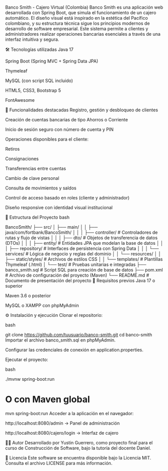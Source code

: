 Banco Smith - Cajero Virtual (Colombia)
Banco Smith es una aplicación web desarrollada con Spring Boot, que simula el funcionamiento de un cajero automático. El diseño visual está inspirado en la estética del Pacífico colombiano, y su estructura técnica sigue los principios modernos de desarrollo de software empresarial. Este sistema permite a clientes y administradores realizar operaciones bancarias esenciales a través de una interfaz intuitiva y segura.

🛠️ Tecnologías utilizadas
Java 17

Spring Boot (Spring MVC + Spring Data JPA)

Thymeleaf

MySQL (con script SQL incluido)

HTML5, CSS3, Bootstrap 5

FontAwesome

🚀 Funcionalidades destacadas
Registro, gestión y desbloqueo de clientes

Creación de cuentas bancarias de tipo Ahorros o Corriente

Inicio de sesión seguro con número de cuenta y PIN

Operaciones disponibles para el cliente:

Retiros

Consignaciones

Transferencias entre cuentas

Cambio de clave personal

Consulta de movimientos y saldos

Control de acceso basado en roles (cliente y administrador)

Diseño responsive con identidad visual institucional

📁 Estructura del Proyecto
bash
 
BancoSmith/
├── src/
│   ├── main/
│   │   ├── java/com/fortbank/BancoSmith/
│   │   │   ├── controller/         # Controladores de rutas y flujo de vistas
│   │   │   ├── dto/                # Objetos de transferencia de datos (DTOs)
│   │   │   ├── entity/             # Entidades JPA que modelan la base de datos
│   │   │   ├── repository/         # Interfaces de persistencia con Spring Data
│   │   │   └── services/           # Lógica de negocio y reglas del dominio
│   │   └── resources/
│   │       ├── static/styles/      # Archivos de estilos CSS
│   │       └── templates/          # Plantillas Thymeleaf (.html)
│   └── test/                       # Pruebas unitarias e integradas
├── banco_smith.sql                 # Script SQL para creación de base de datos
├── pom.xml                         # Archivo de configuración del proyecto (Maven)
└── README.md                       # Documento de presentación del proyecto
📌 Requisitos previos
Java 17 o superior

Maven 3.6 o posterior

MySQL o XAMPP con phpMyAdmin

⚙️ Instalación y ejecución
Clonar el repositorio:

bash
 
git clone https://github.com/tuusuario/banco-smith.git
cd banco-smith
Importar el archivo banco_smith.sql en phpMyAdmin.

Configurar las credenciales de conexión en application.properties.

Ejecutar el proyecto:

bash

./mvnw spring-boot:run
# O con Maven global
mvn spring-boot:run
Acceder a la aplicación en el navegador:

http://localhost:8080/admin → Panel de administración

http://localhost:8080/cajero/login → Interfaz de cajero

👨‍💻 Autor
Desarrollado por Yustin Guerrero, como proyecto final para el curso de Construcción de Software, bajo la tutoría del docente Daniel.

📄 Licencia
Este software se encuentra disponible bajo la Licencia MIT. Consulta el archivo LICENSE para más información.


